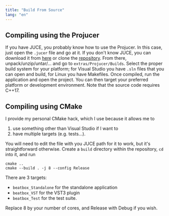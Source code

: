 ```yaml
---
title: "Build From Source"
lang: "en"
---
```

## Compiling using the Projucer

If you have JUCE, you probably know how to use the Projucer.
In this case, just open the `.jucer` file and go at it.
If you don't know JUCE, you can download it from [here][]
or clone the [repository][].
From there, unpack/unzip/untar/... and go to `extras/Projucer/Builds`.
Select the proper build system for your platform;
for Visual Studio you have `.sln` files that you can open and build,
for Linux you have Makefiles.
Once compiled, run the application and open the project.
You can then target your preferred platform or development environment.
Note that the source code requires C++17.

[here]: https://shop.juce.com/get-juce
[repository]: https://github.com/WeAreROLI/JUCE

## Compiling using CMake

I provide my personal CMake hack, which I use because it allows me to

1. use something other than Visual Studio if I want to
2. have multiple targets (e.g. tests...).

You will need to edit the file with you JUCE path for it to work,
but it's straightforward otherwise.
Create a `build` directory within the repository, `cd` into it, and run
```
cmake ..
cmake --build . -j 8 --config Release
```
There are 3 targets:
- `beatbox_Standalone` for the standalone application
- `beatbox_VST` for the VST3 plugin
- `beatbox_Test` for the test suite.

Replace 8 by your number of cores, and Release with Debug if you wish.

